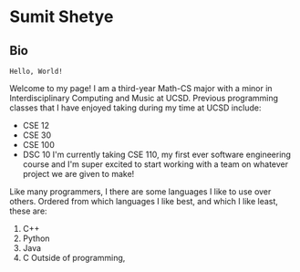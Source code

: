 # Sumit Shetye
## Bio


```
Hello, World!
```
Welcome to my page! I am a third-year Math-CS major with a minor in Interdisciplinary Computing and Music at UCSD. Previous programming classes that I have enjoyed taking during my time at UCSD include:
- CSE 12
- CSE 30
- CSE 100
- DSC 10
I'm currently taking CSE 110, my first ever software engineering course and I'm super excited to start working with a team on whatever project we are given to make!

Like many programmers, I there are some languages I like to use over others. Ordered from which languages I like best, and which I like least, these are:
1. C++
2. Python
3. Java
4. C
Outside of programming, 



